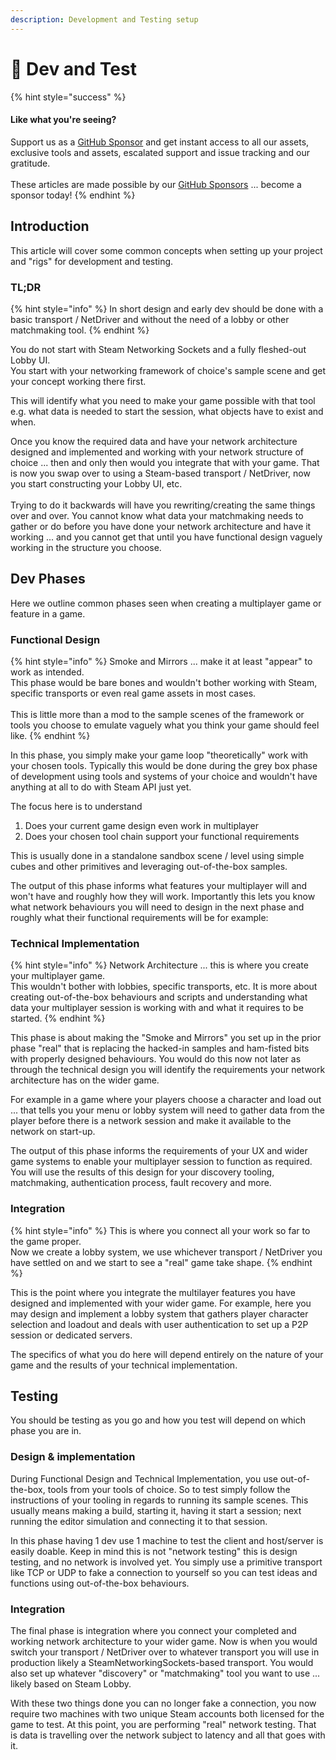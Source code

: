 ```yaml
---
description: Development and Testing setup
---
```


# 🧪 Dev and Test

{% hint style="success" %}
#### Like what you're seeing?

Support us as a [GitHub Sponsor](../../../../become-a-sponsor/) and get instant access to all our assets, exclusive tools and assets, escalated support and issue tracking and our gratitude.\
\
These articles are made possible by our [GitHub Sponsors](../../../../become-a-sponsor/) ... become a sponsor today!
{% endhint %}

## &#x20;Introduction

This article will cover some common concepts when setting up your project and "rigs" for development and testing.

### TL;DR

{% hint style="info" %}
In short design and early dev should be done with a basic transport / NetDriver and without the need of a lobby or other matchmaking tool.
{% endhint %}

You do not start with Steam Networking Sockets and a fully fleshed-out Lobby UI. \
You start with your networking framework of choice's sample scene and get your concept working there first.

This will identify what you need to make your game possible with that tool e.g. what data is needed to start the session, what objects have to exist and when.

Once you know the required data and have your network architecture designed and implemented and working with your network structure of choice ... then and only then would you integrate that with your game. That is now you swap over to using a Steam-based transport / NetDriver, now you start constructing your Lobby UI, etc.\
\
Trying to do it backwards will have you rewriting/creating the same things over and over. You cannot know what data your matchmaking needs to gather or do before you have done your network architecture and have it working ... and you cannot get that until you have functional design vaguely working in the structure you choose.

## Dev Phases

Here we outline common phases seen when creating a multiplayer game or feature in a game.

### Functional Design

{% hint style="info" %}
Smoke and Mirrors ... make it at least "appear" to work as intended.\
This phase would be bare bones and wouldn't bother working with Steam, specific transports or even real game assets in most cases.\
\
This is little more than a mod to the sample scenes of the framework or tools you choose to emulate vaguely what you think your game should feel like.
{% endhint %}

In this phase, you simply make your game loop "theoretically" work with your chosen tools. Typically this would be done during the grey box phase of development using tools and systems of your choice and wouldn't have anything at all to do with Steam API just yet.

The focus here is to understand&#x20;

1. Does your current game design even work in multiplayer
2. Does your chosen tool chain support your functional requirements

This is usually done in a standalone sandbox scene / level using simple cubes and other primitives and leveraging out-of-the-box samples.

The output of this phase informs what features your multiplayer will and won't have and roughly how they will work. Importantly this lets you know what network behaviours you will need to design in the next phase and roughly what their functional requirements will be for example:

### Technical Implementation

{% hint style="info" %}
Network Architecture ... this is where you create your multiplayer game.\
This wouldn't bother with lobbies, specific transports, etc. It is more about creating out-of-the-box behaviours and scripts and understanding what data your multiplayer session is working with and what it requires to be started.
{% endhint %}

This phase is about making the "Smoke and Mirrors" you set up in the prior phase "real" that is replacing the hacked-in samples and ham-fisted bits with properly designed behaviours. You would do this now not later as through the technical design you will identify the requirements your network architecture has on the wider game.&#x20;

For example in a game where your players choose a character and load out ... that tells you your menu or lobby system will need to gather data from the player before there is a network session and make it available to the network on start-up.

The output of this phase informs the requirements of your UX and wider game systems to enable your multiplayer session to function as required. You will use the results of this design for your discovery tooling, matchmaking, authentication process, fault recovery and more.

### Integration

{% hint style="info" %}
This is where you connect all your work so far to the game proper. \
Now we create a lobby system, we use whichever transport / NetDriver you have settled on and we start to see a "real" game take shape.
{% endhint %}

This is the point where you integrate the multilayer features you have designed and implemented with your wider game. For example, here you may design and implement a lobby system that gathers player character selection and loadout and deals with user authentication to set up a P2P session or dedicated servers.

The specifics of what you do here will depend entirely on the nature of your game and the results of your technical implementation.&#x20;

## Testing

You should be testing as you go and how you test will depend on which phase you are in.

### Design & implementation

During Functional Design and Technical Implementation, you use out-of-the-box, tools from your tools of choice. So to test simply follow the instructions of your tooling in regards to running its sample scenes. This usually means making a build, starting it, having it start a session; next running the editor simulation and connecting it to that session.

In this phase having 1 dev use 1 machine to test the client and host/server is easily doable. Keep in mind this is not "network testing" this is design testing, and no network is involved yet. You simply use a primitive transport like TCP or UDP to fake a connection to yourself so you can test ideas and functions using out-of-the-box behaviours.

### Integration

The final phase is integration where you connect your completed and working network architecture to your wider game. Now is when you would switch your transport / NetDriver over to whatever transport you will use in production likely a SteamNetworkingSockets-based transport. You would also set up whatever "discovery" or "matchmaking" tool you want to use ... likely based on Steam Lobby.

With these two things done you can no longer fake a connection, you now require two machines with two unique Steam accounts both licensed for the game to test. At this point, you are performing "real" network testing. That is data is travelling over the network subject to latency and all that goes with it.
